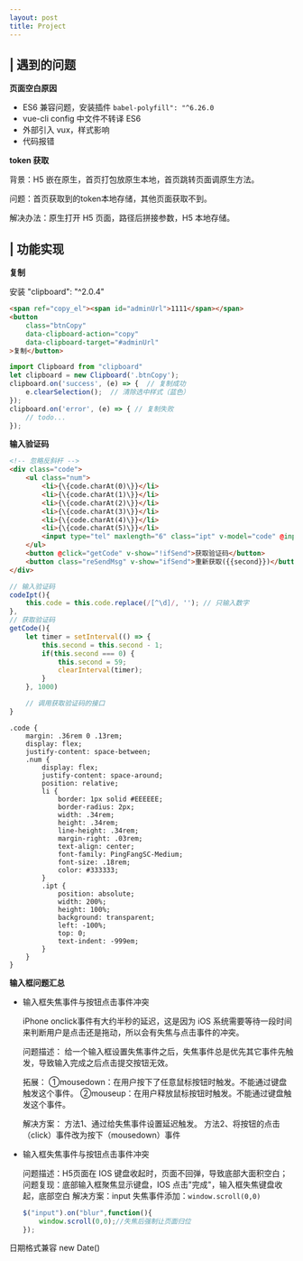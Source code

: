 ```yaml
---
layout: post
title: Project
---
```


 
## | 遇到的问题

**页面空白原因**

- ES6 兼容问题，安装插件 `babel-polyfill": "^6.26.0`
- vue-cli config 中文件不转译 ES6
- 外部引入 vux，样式影响
- 代码报错 

**token 获取**

背景：H5 嵌在原生，首页打包放原生本地，首页跳转页面调原生方法。

问题：首页获取到的token本地存储，其他页面获取不到。

解决办法：原生打开 H5 页面，路径后拼接参数，H5 本地存储。


## | 功能实现

**复制**

安装 "clipboard": "^2.0.4"

```html
<span ref="copy_el"><span id="adminUrl">1111</span></span>
<button 
    class="btnCopy" 
    data-clipboard-action="copy" 
    data-clipboard-target="#adminUrl"
>复制</button>
```
```javascript
import Clipboard from "clipboard"   
let clipboard = new Clipboard('.btnCopy');
clipboard.on('success', (e) => {  // 复制成功
    e.clearSelection();  // 清除选中样式（蓝色）
});
clipboard.on('error', (e) => { // 复制失败
    // todo...
});
```

**输入验证码**

```html
<!-- 忽略反斜杆 -->
<div class="code">
    <ul class="num">
        <li>{\{code.charAt(0)\}}</li>
        <li>{\{code.charAt(1)\}}</li>
        <li>{\{code.charAt(2)\}}</li>
        <li>{\{code.charAt(3)\}}</li>
        <li>{\{code.charAt(4)\}}</li>
        <li>{\{code.charAt(5)\}}</li>
        <input type="tel" maxlength="6" class="ipt" v-model="code" @input="codeIpt">
    </ul>
    <button @click="getCode" v-show="!ifSend">获取验证码</button>
    <button class="reSendMsg" v-show="ifSend">重新获取({{second}})</button>
</div>
```

```javascript
// 输入验证码
codeIpt(){
    this.code = this.code.replace(/[^\d]/, ''); // 只输入数字
},
// 获取验证码
getCode(){
    let timer = setInterval(() => {
        this.second = this.second - 1;
        if(this.second === 0) { 
            this.second = 59;
            clearInterval(timer);
        }
    }, 1000)

    // 调用获取验证码的接口 
}
```

```less
.code {
    margin: .36rem 0 .13rem;
    display: flex;
    justify-content: space-between;
    .num {
        display: flex;
        justify-content: space-around;
        position: relative;
        li {
            border: 1px solid #EEEEEE;
            border-radius: 2px;
            width: .34rem;
            height: .34rem;
            line-height: .34rem;
            margin-right: .03rem;
            text-align: center;
            font-family: PingFangSC-Medium;
            font-size: .18rem;
            color: #333333;
        }
        .ipt {
            position: absolute;
            width: 200%;
            height: 100%;
            background: transparent;
            left: -100%; 
            top: 0;
            text-indent: -999em;
        }
    } 
}
```


**输入框问题汇总**

- 输入框失焦事件与按钮点击事件冲突

    iPhone onclick事件有大约半秒的延迟，这是因为 iOS 系统需要等待一段时间来判断用户是点击还是拖动，所以会有失焦与点击事件的冲突。
    
    问题描述：
    给一个输入框设置失焦事件之后，失焦事件总是优先其它事件先触发，导致输入完成之后点击提交按钮无效。
    
    拓展： ①mousedown：在用户按下了任意鼠标按钮时触发。不能通过键盘触发这个事件。
           ②mouseup：在用户释放鼠标按钮时触发。不能通过键盘触发这个事件。
    
    解决方案：
    方法1、通过给失焦事件设置延迟触发。
    方法2、将按钮的点击（click）事件改为按下（mousedown）事件


- 输入框失焦事件与按钮点击事件冲突

    问题描述：H5页面在 IOS 键盘收起时，页面不回弹，导致底部大面积空白；
    问题复现：底部输入框聚焦显示键盘，IOS 点击"完成"，输入框失焦键盘收起，底部空白
    解决方案：input 失焦事件添加：`window.scroll(0,0)`

    ```js
    $("input").on("blur",function(){
        window.scroll(0,0);//失焦后强制让页面归位
    });
    ```


日期格式兼容 new Date()




 